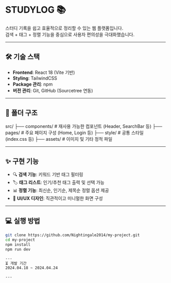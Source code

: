 # STUDYLOG 📚

스터디 기록을 쉽고 효율적으로 정리할 수 있는 웹 플랫폼입니다.  
검색 + 태그 + 정렬 기능을 중심으로 사용자 편의성을 극대화했습니다.

---

## 🛠 기술 스택

- **Frontend**: React 18 (Vite 기반)
- **Styling**: TailwindCSS
- **Package 관리**: npm
- **버전 관리**: Git, GitHub (Sourcetree 연동)

---

## 📁 폴더 구조

src/ ├── components/ # 재사용 가능한 컴포넌트 (Header, SearchBar 등) ├── pages/ # 주요 페이지 구성 (Home, Login 등) ├── style/ # 공통 스타일 (index.css 등) ├── assets/ # 이미지 및 기타 정적 파일


---

## ✨ 구현 기능

- 🔍 **검색 기능**: 키워드 기반 태그 필터링
- 🏷️ **태그 리스트**: 인기/추천 태그 출력 및 선택 가능
- 📊 **정렬 기능**: 최신순, 인기순, 제목순 정렬 옵션 제공
- 🧭 **UI/UX 디자인**: 직관적이고 미니멀한 화면 구성

---

## 💻 실행 방법

```bash
git clone https://github.com/Nightingale2014/my-project.git
cd my-project
npm install
npm run dev

---
⏳ 개발 기간
2024.04.18 ~ 2024.04.24

---

